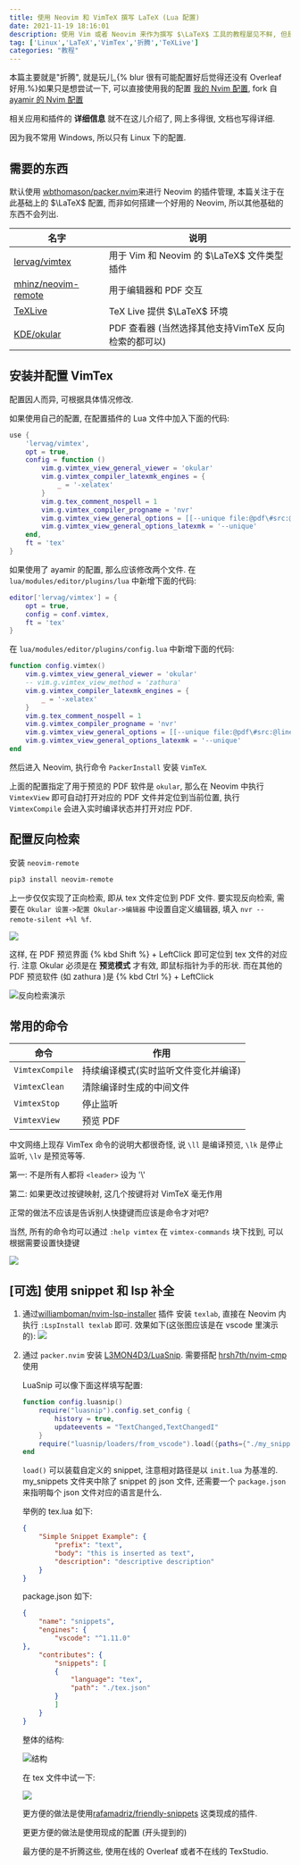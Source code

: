 ```yaml
---
title: 使用 Neovim 和 VimTeX 撰写 LaTeX (Lua 配置)
date: 2021-11-19 18:16:01
description: 使用 Vim 或者 Neovim 来作为撰写 $\LaTeX$ 工具的教程屡见不鲜, 但是大都是基于 VimScript, 很少见到有使用 Lua 配置的
tag: ['Linux','LaTeX','VimTex','折腾','TeXLive']
categories: "教程"
---
```


本篇主要就是"折腾", 就是玩儿,{% blur 很有可能配置好后觉得还没有 Overleaf 好用.%}如果只是想尝试一下, 可以直接使用我的配置 [我的 Nvim 配置](https://github.com/ayasa520/nvimdots), fork 自 [ayamir 的 Nvim 配置](https://github.com/ayamir/nvimdots)

相关应用和插件的 **详细信息** 就不在这儿介绍了, 网上多得很, 文档也写得详细.

因为我不常用 Windows, 所以只有 Linux 下的配置.

## 需要的东西
默认使用 [wbthomason/packer.nvim](https://github.com/wbthomason/packer.nvim)来进行 Neovim 的插件管理, 本篇关注于在此基础上的 $\LaTeX$ 配置, 而非如何搭建一个好用的 Neovim, 所以其他基础的东西不会列出. 

| 名字   | 说明|
|--------------- | --------------- |
|[lervag/vimtex](https://github.com/lervag/vimtex)|用于 Vim 和 Neovim 的 $\LaTeX$ 文件类型插件|
| [mhinz/neovim-remote](https://github.com/mhinz/neovim-remote)   | 用于编辑器和 PDF 交互|
| [TeXLive](https://tug.org/texlive/acquire-netinstall.html)|TeX Live 提供 $\LaTeX$ 环境|
| [KDE/okular](https://github.com/KDE/okular)|PDF 查看器 (当然选择其他支持VimTeX 反向检索的都可以)|

## 安装并配置 VimTex

配置因人而异, 可根据具体情况修改. 

如果使用自己的配置, 在配置插件的 Lua 文件中加入下面的代码:

```Lua
use { 
    'lervag/vimtex',
    opt = true,
    config = function ()
        vim.g.vimtex_view_general_viewer = 'okular'
        vim.g.vimtex_compiler_latexmk_engines = {
            _ = '-xelatex'
        }
        vim.g.tex_comment_nospell = 1
        vim.g.vimtex_compiler_progname = 'nvr'
        vim.g.vimtex_view_general_options = [[--unique file:@pdf\#src:@line@tex]]
        vim.g.vimtex_view_general_options_latexmk = '--unique'
    end,
    ft = 'tex'
}
```

如果使用了 ayamir 的配置, 那么应该修改两个文件. 在 `lua/modules/editor/plugins/lua` 中新增下面的代码:

```lua
editor['lervag/vimtex'] = {
    opt = true,
    config = conf.vimtex,
    ft = 'tex'
}
```
在 `lua/modules/editor/plugins/config.lua` 中新增下面的代码:

```lua
function config.vimtex()
    vim.g.vimtex_view_general_viewer = 'okular'
    -- vim.g.vimtex_view_method = 'zathura'
    vim.g.vimtex_compiler_latexmk_engines = {
        _ = '-xelatex'
    }
    vim.g.tex_comment_nospell = 1
    vim.g.vimtex_compiler_progname = 'nvr'
    vim.g.vimtex_view_general_options = [[--unique file:@pdf\#src:@line@tex]]
    vim.g.vimtex_view_general_options_latexmk = '--unique'
end
```

然后进入 Neovim, 执行命令 `PackerInstall` 安装 `VimTeX`.

上面的配置指定了用于预览的 PDF 软件是 `okular`, 那么在 Neovim 中执行 `VimtexView` 即可自动打开对应的 PDF 文件并定位到当前位置, 执行 `VimtexCompile` 会进入实时编译状态并打开对应 PDF. 

## 配置反向检索

安装 `neovim-remote` 

```bash
pip3 install neovim-remote
```

上一步仅仅实现了正向检索, 即从 tex 文件定位到 PDF 文件. 要实现反向检索, 需要在 `Okular 设置->配置 Okular->编辑器` 中设置自定义编辑器, 填入 `nvr --remote-silent +%l %f`.

![](https://cdn.jsdelivr.net/npm/rikka-os2@1.0.5/img/2021-11-19_19-36.png)

这样, 在 PDF 预览界面 {% kbd Shift %} + LeftClick 即可定位到 tex 文件的对应行. 注意 Okular 必须是在 **预览模式** 才有效, 即鼠标指针为手的形状. 而在其他的 PDF 预览软件 (如 zathura )是 {% kbd Ctrl %} + LeftClick


![反向检索演示](https://cdn.jsdelivr.net/npm/rikka-os2@1.0.5/img/h1k1e-i5388.gif)

## 常用的命令

| 命令   |  作用   |
|--------------- | --------------- |
| `VimtexCompile`        | 持续编译模式(实时监听文件变化并编译)   |
|`VimtexClean`| 清除编译时生成的中间文件 |
|`VimtexStop`|停止监听|
|`VimtexView`|预览 PDF|


中文网络上现存 VimTex 命令的说明大都很奇怪, 说 `\ll` 是编译预览, `\lk` 是停止监听, `\lv` 是预览等等. 

第一: 不是所有人都将 `<leader>` 设为 '\\'

第二: 如果更改过按键映射, 这几个按键将对 VimTeX 毫无作用

正常的做法不应该是告诉别人快捷键而应该是命令才对吧?


当然, 所有的命令均可以通过 `:help vimtex` 在 `vimtex-commands` 块下找到, 可以根据需要设置快捷键

![](https://cdn.jsdelivr.net/npm/rikka-os2@1.0.5/img/ahdnuihg)

## [可选] 使用 snippet 和 lsp 补全

1. 通过[williamboman/nvim-lsp-installer](https://github.com/williamboman/nvim-lsp-installer) 插件 安装 `texlab`, 直接在 Neovim 内执行 `:LspInstall texlab` 即可. 效果如下(这张图应该是在 vscode 里演示的):
![](https://cdn.jsdelivr.net/gh/latex-lsp/texlab/docs/demo.gif)


2. 通过 `packer.nvim` 安装
   [L3MON4D3/LuaSnip](https://github.com/L3MON4D3/LuaSnip). 需要搭配 [hrsh7th/nvim-cmp](https://github.com/hrsh7th/nvim-cmp) 使用
    
    LuaSnip 可以像下面这样填写配置:

    ```Lua
    function config.luasnip()
        require("luasnip").config.set_config {
            history = true,
            updateevents = "TextChanged,TextChangedI"
        }
        require("luasnip/loaders/from_vscode").load({paths={"./my_snippets"}})
    end
    ```
    
    `load()` 可以装载自定义的 snippet, 注意相对路径是以 `init.lua` 为基准的. my_snippets 文件夹中除了 snippet 的 json 文件, 还需要一个 `package.json` 来指明每个 json 文件对应的语言是什么.

    举例的 tex.lua 如下:

    ```json
    {
        "Simple Snippet Example": {
            "prefix": "text",
            "body": "this is inserted as text",
            "description": "descriptive description"
        }
    } 
    ```
    
    package.json 如下:

    ```json
    {
        "name": "snippets",
        "engines": {
            "vscode": "^1.11.0"
    },
        "contributes": {
            "snippets": [
            {
                "language": "tex",
                "path": "./tex.json"
            }
            ]
        }
    }

    ```
    整体的结构:

    ![结构](https://cdn.jsdelivr.net/npm/rikka-os2@1.0.5/img/结构.png "结构")

    在 tex 文件中试一下:

    ![](https://cdn.jsdelivr.net/npm/rikka-os2@1.0.5/img/yihr4-c9ea6.gif) 

    更方便的做法是使用[rafamadriz/friendly-snippets](https://github.com/rafamadriz/friendly-snippets) 这类现成的插件.

    更更方便的做法是使用现成的配置 (开头提到的)

    最方便的是不折腾这些, 使用在线的 Overleaf 或者不在线的 TexStudio.

